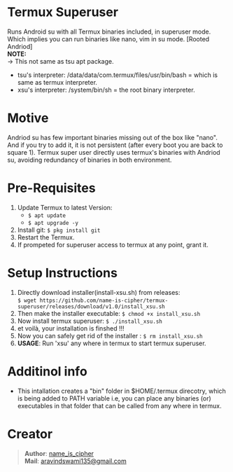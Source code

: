 # Termux Superuser
Runs Android su with all Termux binaries included, in superuser mode. Which implies you can run binaries like nano, vim in su mode. 
[Rooted Andriod]   
**NOTE:**  
 -> This not same as tsu apt package.
 - tsu's interpreter: /data/data/com.termux/files/usr/bin/bash = which is same as termux interpreter.
 - xsu's interpreter: /system/bin/sh = the root binary interpreter.  
# Motive
Andriod su has few important binaries missing out of the box like "nano". And if you try to add it, it is not persistent (after every boot you are back to square 1).
Termux super user directly uses termux's binaries with Andriod su, avoiding redundancy of binaries in both environment.

# Pre-Requisites
1. Update Termux to latest Version:
    - `$ apt update`
    - `$ apt upgrade -y`
2. Install git: `$ pkg install git`
3. Restart the Termux.
4. If prompeted for superuser access to termux at any point, grant it.

# Setup Instructions
1. Directly download installer(install-xsu.sh) from releases:    
   `$ wget https://github.com/name-is-cipher/termux-superuser/releases/download/v1.0/install_xsu.sh`   
2. Then make the installer executable: `$ chmod +x install_xsu.sh`
3. Now install termux superuser: `$ ./install_xsu.sh`
4. et voilà, your installation is finshed !!!  
5. Now you can safely get rid of the installer : `$ rm install_xsu.sh`
6. **USAGE**: Run 'xsu' any where in termux to start termux superuser.

# Additinol info
- This intallation creates a "bin" folder in $HOME/.termux direcotry, which is being added to PATH variable i.e, you can place any binaries (or) executables in that folder that can be called from any where in termux.

# Creator
> **Author**: [name_is_cipher](https://github.com/name-is-cipher)  
> **Mail**: aravindswami135@gmail.com
